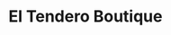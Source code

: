 ---
title : El Tendero Boutique
layout: negocio
slogan: Las mejores prendas las tenemos nosotros
web: 
categoria: Moda
imagenes: ["/assets/img/directorio/el-tendero-boutique.jpeg.webp"]
direccion: La Costa Plaza .Blvd Benito Juarez 300, Zona Centro, Rosarito, B.C.
estado: Baja California
municipio: Rosarito
codigo: 22710
latitude: 32.3354624
longitude: -117.0571264
telefono: 52 661 29 084
cocina: restaurant
rango: $$
facebook: https://www.facebook.com/ElTendederoBoutiqueOfficial
instagram: 
whatsapp: 664 794 98 68
horariodeservicio: Lunes a Domingo 11:00 PM - 19:00 PM 
descripcion: El Tendero Boutique te ofrece una variedad de piezas de ropa para mujer, de alta calidad, con tendencia en moda, a excelente precios, con excelente servicio al cliente.
---